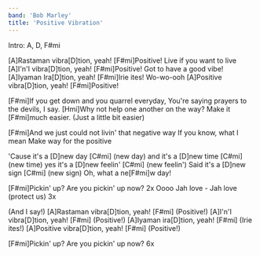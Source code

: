 ```yaml
---
band: 'Bob Marley'
title: 'Positive Vibration'
---
```



Intro: A, D, F#mi

[A]Rastaman vibra[D]tion, yeah! [F#mi]Positive!
Live if you want to live
[A]I'n'I vibra[D]tion, yeah! [F#mi]Positive!
Got to have a good vibe!
[A]Iyaman Ira[D]tion, yeah! [F#mi]Irie ites!
Wo-wo-ooh
[A]Positive vibra[D]tion, yeah! [F#mi]Positive!

[F#mi]If you get down and you quarrel everyday,
You're saying prayers to the devils, I say.
[Hmi]Why not help one another on the way?
Make it [F#mi]much easier. (Just a little bit easier)

[F#mi]And we just could not livin' that negative way
If you know, what I mean
Make way for the positive

'Cause it's a [D]new day [C#mi] (new day)
and it's a [D]new time [C#mi] (new time)
yes it's a [D]new feelin' [C#mi] (new feelin')
Said it's a [D]new sign [C#mi] (new sign)
Oh, what a ne[F#mi]w day!

[F#mi]Pickin' up? Are you pickin' up now? 2x
Oooo Jah love - Jah love (protect us) 3x

(And I say!)
[A]Rastaman vibra[D]tion, yeah! [F#mi] (Positive!)
[A]I'n'I vibra[D]tion, yeah! [F#mi] (Positive!)
[A]Iyaman ira[D]tion, yeah! [F#mi] (Irie ites!)
[A]Positive vibra[D]tion, yeah! [F#mi] (Positive!)

[F#mi]Pickin' up? Are you pickin' up now? 6x
